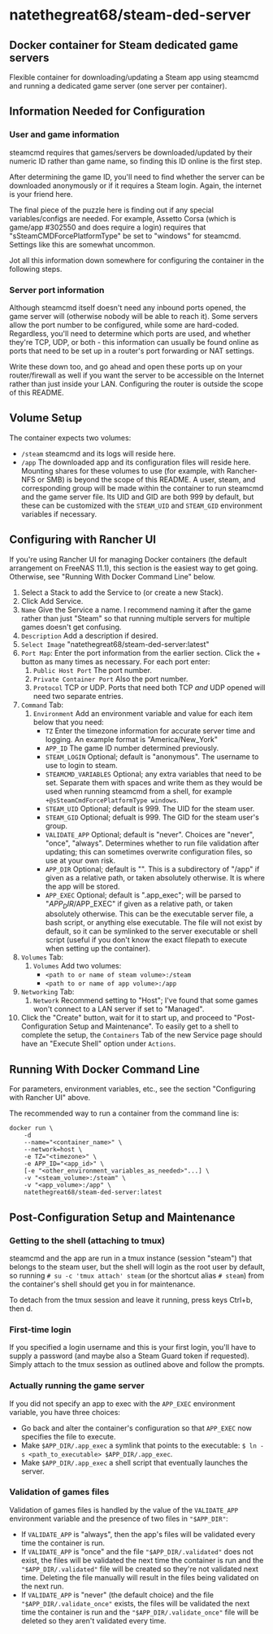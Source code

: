 # natethegreat68/steam-ded-server

## Docker container for Steam dedicated game servers

Flexible container for downloading/updating a Steam app using steamcmd and running a dedicated game server (one server per container).

## Information Needed for Configuration

### User and game information

steamcmd requires that games/servers be downloaded/updated by their numeric ID rather than game name, so finding this ID online is the first step.

After determining the game ID, you'll need to find whether the server can be downloaded anonymously or if it requires a Steam login. Again, the internet is your friend here.

The final piece of the puzzle here is finding out if any special variables/configs are needed. For example, Assetto Corsa (which is game/app #302550 and does require a login) requires that "sSteamCMDForcePlatformType" be set to "windows" for steamcmd. Settings like this are somewhat uncommon.

Jot all this information down somewhere for configuring the container in the following steps.

### Server port information

Although steamcmd itself doesn't need any inbound ports opened, the game server will (otherwise nobody will be able to reach it). Some servers allow the port number to be configured, while some are hard-coded. Regardless, you'll need to determine which ports are used, and whether they're TCP, UDP, or both - this information can usually be found online as ports that need to be set up in a router's port forwarding or NAT settings.

Write these down too, and go ahead and open these ports up on your router/firewall as well if you want the server to be accessible on the Internet rather than just inside your LAN. Configuring the router is outside the scope of this README.

## Volume Setup

The container expects two volumes:
* `/steam` steamcmd and its logs will reside here.
* `/app` The downloaded app and its configuration files will reside here.
Mounting shares for these volumes to use (for example, with Rancher-NFS or SMB) is beyond the scope of this README. A user, steam, and corresponding group will be made within the container to run steamcmd and the game server file. Its UID and GID are both 999 by default, but these can be customized with the `STEAM_UID` and `STEAM_GID` environment variables if necessary.

## Configuring with Rancher UI

If you're using Rancher UI for managing Docker containers (the default arrangement on FreeNAS 11.1), this section is the easiest way to get going. Otherwise, see "Running With Docker Command Line" below.

1. Select a Stack to add the Service to (or create a new Stack).
1. Click Add Service.
1. `Name` Give the Service a name. I recommend naming it after the game rather than just "Steam" so that running multiple servers for multiple games doesn't get confusing.
1. `Description` Add a description if desired.
1. `Select Image` "natethegreat68/steam-ded-server:latest"
1. `Port Map`: Enter the port information from the earlier section. Click the + button as many times as necessary. For each port enter:
    1. `Public Host Port` The port number.
    1. `Private Container Port` Also the port number.
    1. `Protocol` TCP or UDP. Ports that need both TCP *and* UDP opened will need two separate entries.
1. `Command` Tab:
    1. `Environment` Add an environment variable and value for each item below that you need:
        * `TZ` Enter the timezone information for accurate server time and logging. An example format is "America/New_York"
        * `APP_ID` The game ID number determined previously.
        * `STEAM_LOGIN` Optional; default is "anonymous". The username to use to login to steam.
        * `STEAMCMD_VARIABLES` Optional; any extra variables that need to be set. Separate them with spaces and write them as they would be used when running steamcmd from a shell, for example `+@sSteamCmdForcePlatformType windows`.
        * `STEAM_UID` Optional; default is 999. The UID for the steam user.
        * `STEAM_GID` Optional; defualt is 999. The GID for the steam user's group.
        * `VALIDATE_APP` Optional; default is "never". Choices are "never", "once", "always". Determines whether to run file validation after updating; this can sometimes overwrite configuration files, so use at your own risk.
        * `APP_DIR` Optional; default is "". This is a subdirectory of "/app" if given as a relative path, or taken absolutely otherwise. It is where the app will be stored.
        * `APP_EXEC` Optional; default is ".app_exec"; will be parsed to "$APP_DIR/$APP_EXEC" if given as a relative path, or taken absolutely otherwise. This can be the executable server file, a bash script, or anything else executable. The file will not exist by default, so it can be symlinked to the server executable or shell script (useful if you don't know the exact filepath to execute when setting up the container).
1. `Volumes` Tab:
    1. `Volumes` Add two volumes:
        * `<path to or name of steam volume>:/steam`
        * `<path to or name of app volume>:/app`
1. `Networking` Tab:
    1. `Network` Recommend setting to "Host"; I've found that some games won't connect to a LAN server if set to "Managed".
1. Click the "Create" button, wait for it to start up, and proceed to "Post-Configuration Setup and Maintenance". To easily get to a shell to complete the setup, the `Containers` Tab of the new Service page should have an "Execute Shell" option under `Actions`.

## Running With Docker Command Line

For parameters, environment variables, etc., see the section "Configuring with Rancher UI" above.

The recommended way to run a container from the command line is:

```shell
docker run \
    -d
    --name="<container_name>" \
    --network=host \
    -e TZ="<timezone>" \
    -e APP_ID="<app_id>" \
    [-e "<other_environment_variables_as_needed>"...] \
    -v "<steam_volume>:/steam" \
    -v "<app_volume>:/app" \
    natethegreat68/steam-ded-server:latest
```

## Post-Configuration Setup and Maintenance

### Getting to the shell (attaching to tmux)

steamcmd and the app are run in a tmux instance (session "steam") that belongs to the steam user, but the shell will login as the root user by default, so running `# su -c 'tmux attach' steam` (or the shortcut alias `# steam`) from the container's shell should get you in for maintenance.

To detach from the tmux session and leave it running, press keys Ctrl+b, then d.

### First-time login

If you specified a login username and this is your first login, you'll have to supply a password (and maybe also a Steam Guard token if requested). Simply attach to the tmux session as outlined above and follow the prompts.

### Actually running the game server

If you did not specify an app to exec with the `APP_EXEC` environment variable, you have three choices:
* Go back and alter the container's configuration so that `APP_EXEC` now specifies the file to execute.
* Make `$APP_DIR/.app_exec` a symlink that points to the executable: `$ ln -s <path_to_executable> $APP_DIR/.app_exec`.
* Make `$APP_DIR/.app_exec` a shell script that eventually launches the server.

### Validation of games files

Validation of games files is handled by the value of the `VALIDATE_APP` environment variable and the presence of two files in `"$APP_DIR"`:
* If `VALIDATE_APP` is "always", then the app's files will be validated every time the container is run.
* If `VALIDATE_APP` is "once" and the file `"$APP_DIR/.validated"` does not exist, the files will be validated the next time the container is run and the `"$APP_DIR/.validated"` file will be created so they're not validated next time. Deleting the file manually will result in the files being validated on the next run.
* If `VALIDATE_APP` is "never" (the default choice) and the file `"$APP_DIR/.validate_once"` exists, the files will be validated the next time the container is run and the `"$APP_DIR/.validate_once"` file will be deleted so they aren't validated every time.
